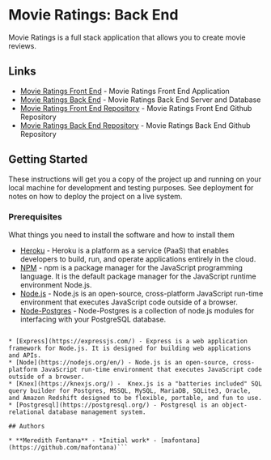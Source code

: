 # Movie Ratings: Back End

Movie Ratings is a full stack application that allows you to create movie reviews.

## Links

* [Movie Ratings Front End](https://movie-crud-app-maf.herokuapp.com//) - Movie Ratings Front End Application
* [Movie Ratings Back End](https://movies-project-maf.herokuapp.com/) - Movie Ratings Back End Server and Database
* [Movie Ratings Front End Repository](https://github.com/mafontana/movies-project-frontend/) - Movie Ratings Front End Github Repository
* [Movie Ratings Back End Repository](https://github.com/mafontana/movies-project-backend/) - Movie Ratings Back End Github Repository

## Getting Started

These instructions will get you a copy of the project up and running on your local machine for development and testing purposes. See deployment for notes on how to deploy the project on a live system.

### Prerequisites

What things you need to install the software and how to install them

* [Heroku](https://www.heroku.com/) - Heroku is a platform as a service (PaaS) that enables developers to build, run, and operate applications entirely in the cloud.
* [NPM](https://www.npmjs.com/) - npm is a package manager for the JavaScript programming language. It is the default package manager for the JavaScript runtime environment Node.js.
* [Node.js](https://www.nodejs.org/) - Node.js is an open-source, cross-platform JavaScript run-time environment that executes JavaScript code outside of a browser.
* [Node-Postgres](https://node-postgres.com/) - Node-Postgres is a collection of node.js modules for interfacing with your PostgreSQL database.


```## Technologies

* [Express](https://expressjs.com/) - Express is a web application framework for Node.js. It is designed for building web applications and APIs.
* [Node](https://nodejs.org/en/) - Node.js is an open-source, cross-platform JavaScript run-time environment that executes JavaScript code outside of a browser.
* [Knex](https://knexjs.org/) -  Knex.js is a "batteries included" SQL query builder for Postgres, MSSQL, MySQL, MariaDB, SQLite3, Oracle, and Amazon Redshift designed to be flexible, portable, and fun to use.
* [Postgresql](https://postgresql.org/) - Postgresql is an object-relational database management system.

## Authors

* **Meredith Fontana** - *Initial work* - [mafontana](https://github.com/mafontana)```
